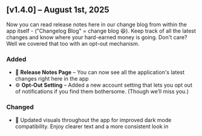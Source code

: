 ## [v1.4.0] – August 1st, 2025

Now you can read release notes here in our change blog from within the app itself - ("Changelog Blog" = change blog 😆). Keep track of all the latest changes and know where your hard-earned money is going. Don't care? Well we covered that too with an opt-out mechanism.

### Added

- 📝 **Release Notes Page** – You can now see all the application's latest changes right here in the app
- ⚙️ **Opt-Out Setting** – Added a new account setting that lets you opt out of notifications if you find them bothersome. (Though we’ll miss you.)

### Changed

- 🎨 Updated visuals throughout the app for improved dark mode compatibility. Enjoy clearer text and a more consistent look in
